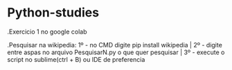# Python-studies
.Exercicio 1 no google colab

.Pesquisar na wikipedia:
1º - no CMD digite pip install wikipedia |
2º - digite entre aspas no arquivo PesquisarN.py o que quer pesquisar |
3º - execute o script no sublime(ctrl + B) ou IDE de preferencia
